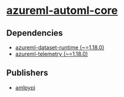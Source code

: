 # [azureml-automl-core](https://pypi.org/project/azureml-automl-core)

## Dependencies
- [azureml-dataset-runtime (~=1.18.0)](packages/a/azureml-dataset-runtime.md)
- [azureml-telemetry (~=1.18.0)](packages/a/azureml-telemetry.md)



## Publishers
- [amlpypi](https://pypi.org/user/amlpypi)


